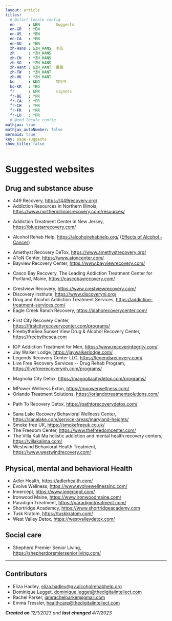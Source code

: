 ```yaml
---
layout: article
titles:
  # @start locale config
  en      : &EN       Suggests
  en-GB   : *EN
  en-US   : *EN
  en-CA   : *EN
  en-AU   : *EN
  zh-Hans : &ZH_HANS  书签
  zh      : *ZH_HANS
  zh-CN   : *ZH_HANS
  zh-SG   : *ZH_HANS
  zh-Hant : &ZH_HANT  書籤  
  zh-TW   : *ZH_HANT
  zh-HK   : *ZH_HANT
  ko      : &KO       북마크
  ko-KR   : *KO
  fr      : &FR       signets
  fr-BE   : *FR
  fr-CA   : *FR
  fr-CH   : *FR
  fr-FR   : *FR
  fr-LU   : *FR
  # @end locale config
mathjax: true
mathjax_autoNumber: false
mermaid: true
key: page-suggests
show_title: false
---
```


# Suggested websites

## Drug and substance abuse

* 449 Recovery, <https://449recovery.org/>
* Addiction Resources in Northern Illinois, <https://www.northernillinoisrecovery.com/resources/>
+ Addiction Treatment Center in New Jersey, <https://bluestarrecovery.com/>
- Alcohol Rehab Help, <https://alcoholrehabhelp.org/> ([Effects of Alcohol - Cancer](https://alcoholrehabhelp.org/addiction/effects/cancer/))
* Amethyst Recovery DeTox, <https://www.amethystrecovery.org/>
* AToN Center, <https://www.atoncenter.com/>
* Bayview Recovery Center, <https://www.bayviewrecovery.com/>
- Casco Bay Recovery, The Leading Addiction Treatment Center for Portland, Maine, <https://cascobayrecovery.com/>
* Crestview Recovery, <https://www.crestviewrecovery.com/>
* Discovery Institute, <https://www.discoverynj.org/>
* Drug and Alcohol Addiction Treatment Services, <https://addiction-treatment-services.com/>
* Eagle Creek Ranch Recovery, <https://idahorecoverycenter.com/>
- First City Recovery Center, <https://firstcityrecoverycenter.com/programs/>
- FreebytheSea Sunset View Drug & Alcohol Recovery Center, <https://freebythesea.com>
* IOP Addiction Treatment for Men, <https://www.recoverintegrity.com/>
* Jay Walker Lodge, <https://jaywalkerlodge.com/>
* Legends Recovery Center LLC, <https://legendsrecovery.com/>
* Live Free Recovery Services -- Drug Rehab Program,  <https://livefreerecoverynh.com/programs/>
- Magnolia City Detox, <https://magnoliacitydetox.com/programs/>
* MPower Wellness Exton, <https://mpowerwellness.com/>
* Orlando Treatment Solutions, <https://orlandotreatmentsolutions.com/>
+ Path To Recovery Detox, <https://pathtorecoverydetox.com/>
* Sana Lake Recovery Behavioral Wellness Center, <https://sanalake.com/service-areas/maryland-heights/>
* Smoke free UK, <https://smokefreeuk.co.uk/>
* The Freedom Center, <https://www.thefreedomcenter.com/>
* The Villa Kali Ma holistic addiction and mental health recovery centers, <https://villakalima.com/>
* Westwind Behavioral Health Treatment, <https://www.westwindrecovery.com/>

## Physical, mental and behavioral Health

* Adler Health, <https://adlerhealth.com/>
* Evolve Wellness, <https://www.evolvewellnessinc.com/>
* Innercept, <https://www.innercept.com/>
* Ironwood Maine, <https://www.ironwoodmaine.com/>
* Paradigm Treatment, <https://paradigmtreatment.com/>
* Shortridge Academcy, <https://www.shortridgeacademy.com>
* Tusk Kratom, <https://tuskkratom.com/>
* West Valley Detox, <https://westvalleydetox.com/>

## Social care

* Shepherd Premier Senior Living, <https://shepherdpremierseniorliving.com/>

---

## Contributors

- Eliza Hadley, <eliza.hadley@gv.alcoholrehabhelp.org>
- Dominique Legget, <dominique.legget@thedigitalintellect.com>
- Rachel Parker, <iamrachelparker@gmail.com>
- Emma Tressler, <healthcare@thedigitalintellect.com>

***Created on** 12/1/2023 and **last changed** 4/7/2023*
